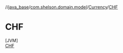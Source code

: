 //[java_base](../../../../index.md)/[com.shelson.domain.model](../../index.md)/[Currency](../index.md)/[CHF](index.md)

# CHF

[JVM]\
[CHF](index.md)
